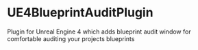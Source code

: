 # UE4BlueprintAuditPlugin
Plugin for Unreal Engine 4 which adds blueprint audit window for comfortable auditing your projects blueprints
